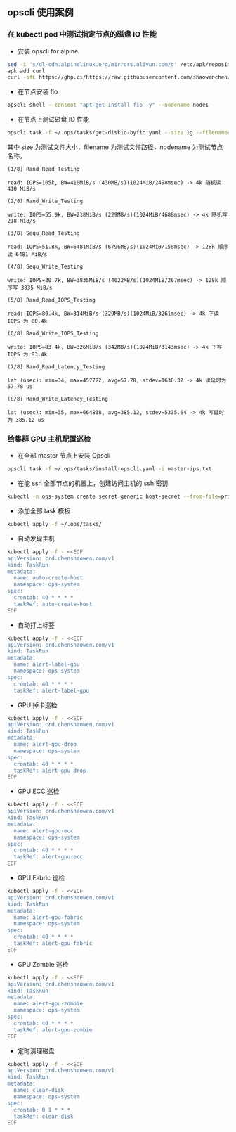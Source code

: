 ## opscli 使用案例

### 在 kubectl pod 中测试指定节点的磁盘 IO 性能

- 安装 opscli for alpine

```bash
sed -i 's/dl-cdn.alpinelinux.org/mirrors.aliyun.com/g' /etc/apk/repositories
apk add curl
curl -sfL https://ghp.ci/https://raw.githubusercontent.com/shaowenchen/ops/main/getcli.sh |VERSION=latest sh -
```

- 在节点安装 fio

```bash
opscli shell --content "apt-get install fio -y" --nodename node1
```

- 在节点上测试磁盘 IO 性能

```bash
opscli task -f ~/.ops/tasks/get-diskio-byfio.yaml --size 1g --filename=/tmp/testfile --nodename node1
```

其中 size 为测试文件大小，filename 为测试文件路径，nodename 为测试节点名称。

```
(1/8) Rand_Read_Testing

read: IOPS=105k, BW=410MiB/s (430MB/s)(1024MiB/2498msec) -> 4k 随机读 410 MiB/s

(2/8) Rand_Write_Testing

write: IOPS=55.9k, BW=218MiB/s (229MB/s)(1024MiB/4688msec) -> 4k 随机写 218 MiB/s

(3/8) Sequ_Read_Testing

read: IOPS=51.8k, BW=6481MiB/s (6796MB/s)(1024MiB/158msec) -> 128k 顺序读 6481 MiB/s

(4/8) Sequ_Write_Testing

write: IOPS=30.7k, BW=3835MiB/s (4022MB/s)(1024MiB/267msec) -> 128k 顺序写 3835 MiB/s

(5/8) Rand_Read_IOPS_Testing

read: IOPS=80.4k, BW=314MiB/s (329MB/s)(1024MiB/3261msec) -> 4k 下读 IOPS 为 80.4k

(6/8) Rand_Write_IOPS_Testing

write: IOPS=83.4k, BW=326MiB/s (342MB/s)(1024MiB/3143msec) -> 4k 下写 IOPS 为 83.4k

(7/8) Rand_Read_Latency_Testing

lat (usec): min=34, max=457722, avg=57.78, stdev=1630.32 -> 4k 读延时为 57.78 us

(8/8) Rand_Write_Latency_Testing

lat (usec): min=35, max=664838, avg=385.12, stdev=5335.64 -> 4k 写延时为 385.12 us
```

### 给集群 GPU 主机配置巡检

- 在全部 master 节点上安装 Opscli

```bash
opscli task -f ~/.ops/tasks/install-opscli.yaml -i master-ips.txt
```

- 在能 ssh 全部节点的机器上，创建访问主机的 ssh 密钥

```bash
kubectl -n ops-system create secret generic host-secret --from-file=privatekey=/root/.ssh/id_rsa
```

- 添加全部 task 模板

```bash
kubectl apply -f ~/.ops/tasks/
```

- 自动发现主机

```bash
kubectl apply -f - <<EOF
apiVersion: crd.chenshaowen.com/v1
kind: TaskRun
metadata:
  name: auto-create-host
  namespace: ops-system
spec:
  crontab: 40 * * * *
  taskRef: auto-create-host
EOF
```

- 自动打上标签

```bash
kubectl apply -f - <<EOF
apiVersion: crd.chenshaowen.com/v1
kind: TaskRun
metadata:
  name: alert-label-gpu
  namespace: ops-system
spec:
  crontab: 40 * * * *
  taskRef: alert-label-gpu
```

- GPU 掉卡巡检

```bash
kubectl apply -f - <<EOF
apiVersion: crd.chenshaowen.com/v1
kind: TaskRun
metadata:
  name: alert-gpu-drop
  namespace: ops-system
spec:
  crontab: 40 * * * *
  taskRef: alert-gpu-drop
EOF
```

- GPU ECC 巡检

```bash
kubectl apply -f - <<EOF
apiVersion: crd.chenshaowen.com/v1
kind: TaskRun
metadata:
  name: alert-gpu-ecc
  namespace: ops-system
spec:
  crontab: 40 * * * *
  taskRef: alert-gpu-ecc
EOF
```

- GPU Fabric 巡检

```bash
kubectl apply -f - <<EOF
apiVersion: crd.chenshaowen.com/v1
kind: TaskRun
metadata:
  name: alert-gpu-fabric
  namespace: ops-system
spec:
  crontab: 40 * * * *
  taskRef: alert-gpu-fabric
EOF
```

- GPU Zombie 巡检

```bash
kubectl apply -f - <<EOF
apiVersion: crd.chenshaowen.com/v1
kind: TaskRun
metadata:
  name: alert-gpu-zombie
  namespace: ops-system
spec:
  crontab: 40 * * * *
  taskRef: alert-gpu-zombie
EOF
```

- 定时清理磁盘

```bash
kubectl apply -f - <<EOF
apiVersion: crd.chenshaowen.com/v1
kind: TaskRun
metadata:
  name: clear-disk
  namespace: ops-system
spec:
  crontab: 0 1 * * *
  taskRef: clear-disk
EOF
```
